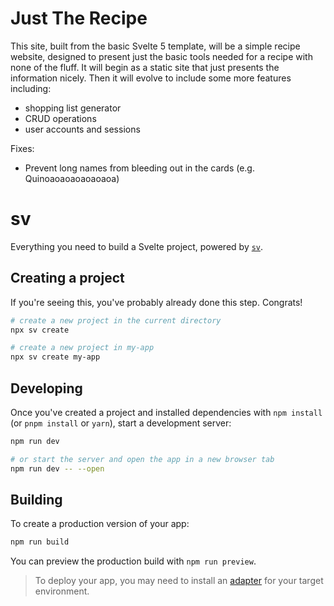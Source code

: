 # Just The Recipe

This site, built from the basic Svelte 5 template, will be a simple recipe website, designed to present just the basic tools needed for a recipe with none of the fluff. It will begin as a static site that just presents the information nicely. Then it will evolve to include some more features including:

- shopping list generator
- CRUD operations
- user accounts and sessions

Fixes:

- Prevent long names from bleeding out in the cards (e.g. Quinoaoaoaoaoaoaoa)

# sv

Everything you need to build a Svelte project, powered by [`sv`](https://github.com/sveltejs/cli).

## Creating a project

If you're seeing this, you've probably already done this step. Congrats!

```sh
# create a new project in the current directory
npx sv create

# create a new project in my-app
npx sv create my-app
```

## Developing

Once you've created a project and installed dependencies with `npm install` (or `pnpm install` or `yarn`), start a development server:

```sh
npm run dev

# or start the server and open the app in a new browser tab
npm run dev -- --open
```

## Building

To create a production version of your app:

```sh
npm run build
```

You can preview the production build with `npm run preview`.

> To deploy your app, you may need to install an [adapter](https://svelte.dev/docs/kit/adapters) for your target environment.
